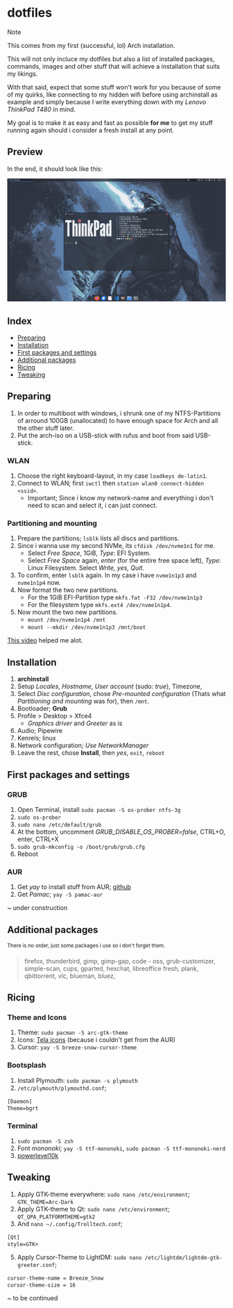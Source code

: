 # dotfiles
> [!NOTE]
> This comes from my first (successful, lol) Arch installation.
> 
> This will not only incluce my dotfiles but also a list of installed packages, commands, images and other stuff that will achieve a installation that suits my likings.
> 
> With that said, expect that some stuff won't work for you because of some of my quirks, like connecting to my hidden wifi before using archinstall as example and simply because I write everything down with my *Lenovo ThinkPad T480* in mind.

My goal is to make it as easy and fast as possible **for me** to get my stuff running again should i consider a fresh install at any point.

## Preview
In the end, it should look like this:

[<img src="https://raw.githubusercontent.com/hypercrites/dotfiles/main/screenshot_preview.png">](https://raw.githubusercontent.com/hypercrites/dotfiles/main/screenshot.png)


## Index
- [Preparing](#Preparing)
- [Installation](#Installation)
- [First packages and settings](#first-packages-and-settings)
- [Additional packages](#additional-packages)
- [Ricing](#ricing)
- [Tweaking](#tweaking)


## Preparing

1. In order to multiboot with windows, i shrunk one of my NTFS-Partitions of arround 100GB (unallocated) to have enough space for Arch and all the other stuff later.
2. Put the arch-iso on a USB-stick with rufus and boot from said USB-stick.
   
### WLAN

1. Choose the right keyboard-layout, in my case `loadkeys de-latin1`.
2. Connect to WLAN; first `iwctl` then `station wlan0 connect-hidden <ssid>`.
   - Important; Since i know my network-name and everything i don't need to scan and select it, i can just connect.
   
### Partitioning and mounting

1. Prepare the partitions; `lsblk` lists all discs and partitions.
2. Since i wanna use my second NVMe, its `cfdisk /dev/nvme1n1` for me.
    - Select *Free Space*, 1GiB, *Type*: EFI System.
    - Select *Free Space* again, *enter* (for the entire free space left), *Type*: Linux Filesystem. Select *Write, yes, Quit*.
3. To confirm, enter `lsblk` again. In my case i have `nvme1n1p3` and `nvme1n1p4` now.
4. Now format the two new partitions.
    - For the 1GiB EFI-Partition type `mkfs.fat -F32 /dev/nvme1n1p3`
    - For the filesystem type `mkfs.ext4 /dev/nvme1n1p4`.
5. Now mount the two new partitions.
    - `mount /dev/nvme1n1p4 /mnt`
    - `mount --mkdir /dev/nvme1n1p3 /mnt/boot`

[This video](https://www.youtube.com/watch?v=eUhsFV0xIQc) helped me alot.

## Installation

1. **archinstall**
2. Setup *Locales*, *Hostname*, *User account* (sudo: *true*), Timezone,
3. Select *Disc configuration*, chose *Pre-mounted configuration* (Thats what *Partitioning and mounting* was for), then `/mnt`. 
4. Bootloader; **Grub**
5. Profile > Desktop > Xfce4
   - *Graphics driver* and *Greeter* as is
6. Audio; Pipewire
7. Kenrels; linux
8. Network configuration; *Use NetworkManager*
9. Leave the rest, chose **Install**, then *yes*, `exit`, `reboot`

## First packages and settings

### GRUB

1. Open Terminal, install `sudo pacman -S os-prober ntfs-3g`
2. `sudo os-prober`
3. `sudo nano /etc/default/grub`
4. At the bottom, uncomment *GRUB_DISABLE_OS_PROBER=false*, CTRL+O, enter, CTRL+X
5. `sudo grub-mkconfig -o /boot/grub/grub.cfg`
6. Reboot

### AUR

1. Get *yay* to install stuff from AUR; [github](https://github.com/Jguer/yay?tab=readme-ov-file#installation)
2. Get *Pamac*; `yay -S pamac-aur`

~ under construction

## Additional packages

<sup>There is no order, just some packages i use so i don't forget them.</sup>

> firefox, thunderbird, gimp, gimp-gap, code - oss, grub-customizer, simple-scan, cups, gparted, hexchat, libreoffice fresh, plank, qbittorrent, vlc, blueman, bluez, 

## Ricing

### Theme and Icons
1. Theme: `sudo pacman -S arc-gtk-theme`
2. Icons: [Tela icons](https://github.com/vinceliuice/Tela-icon-theme?tab=readme-ov-file#installation) (because i couldn't get from the AUR)
3. Cursor: `yay -S breeze-snow-cursor-theme`

### Bootsplash
1. Install Plymouth: `sudo pacman -s plymouth`
2. `/etc/plymouth/plymouthd.conf`;
```
[Daemon]
Theme=bgrt
```

### Terminal
1. `sudo pacman -S zsh`
2. Font *mononoki*; `yay -S ttf-mononoki`, `sudo pacman -S ttf-mononoki-nerd`
3. [powerlevel10k](https://github.com/romkatv/powerlevel10k?tab=readme-ov-file#getting-started)

## Tweaking
1. Apply GTK-theme everywhere: `sudo nano /etc/environment`; `GTK_THEME=Arc-Dark`
2. Apply GTK-theme to Qt: `sudo nano /etc/environment`; `QT_QPA_PLATFORMTHEME=gtk2`
3. And `nano ~/.config/Trolltech.conf`;
 ```
[Qt]
style=GTK+
```
5. Apply Cursor-Theme to LightDM: `sudo nano /etc/lightdm/lightdm-gtk-greeter.conf`;
```
cursor-theme-name = Breeze_Snow
cursor-theme-size = 16
```

~ to be continued
